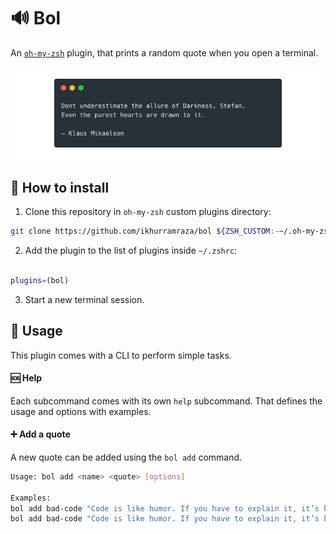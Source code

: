 # 🔊 Bol

An [`oh-my-zsh`](https://github.com/robbyrussell/oh-my-zsh) plugin, that prints a random quote when you open a terminal.

![Screenshot](images/preview.png)

## 💽 How to install

1. Clone this repository in `oh-my-zsh` custom plugins directory:

```bash
git clone https://github.com/ikhurramraza/bol ${ZSH_CUSTOM:-~/.oh-my-zsh/custom}/plugins/bol
```

2. Add the plugin to the list of plugins inside `~/.zshrc`:

```bash

plugins=(bol)
```

3. Start a new terminal session.

## 📖 Usage

This plugin comes with a CLI to perform simple tasks.

#### 🆘 Help

Each subcommand comes with its own `help` subcommand. That defines the usage and options with examples.

#### ➕ Add a quote

A new quote can be added using the `bol add` command.

```bash
Usage: bol add <name> <quote> [options]

Examples:
bol add bad-code "Code is like humor. If you have to explain it, it’s bad."
bol add bad-code "Code is like humor. If you have to explain it, it’s bad." --author "Cory House"
```
